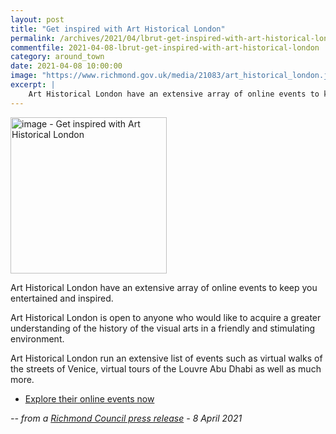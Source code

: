 ```yaml
---
layout: post
title: "Get inspired with Art Historical London"
permalink: /archives/2021/04/lbrut-get-inspired-with-art-historical-london.html
commentfile: 2021-04-08-lbrut-get-inspired-with-art-historical-london
category: around_town
date: 2021-04-08 10:00:00
image: "https://www.richmond.gov.uk/media/21083/art_historical_london.jpg"
excerpt: |
    Art Historical London have an extensive array of online events to keep you  entertained and inspired.
---
```

<img src="https://www.richmond.gov.uk/media/21083/art_historical_london.jpg" alt="image - Get inspired with Art Historical London" width="250" class="photo right" alt="" >

Art Historical London have an extensive array of online events to keep you  entertained and inspired.

Art Historical London is open to anyone who would like to acquire a greater  understanding of the history of the visual arts in a friendly and  stimulating environment.

Art Historical London run an extensive list of events such as virtual walks  of the streets of Venice, virtual tours of the Louvre Abu Dhabi as well as  much more.

- [Explore their online events now](https://www.arthistoricallondon.com/calendar)


<cite>-- from a [Richmond Council press release](https://www.richmond.gov.uk//news/april_2021/get_inspired_with_art_historical_london) - 8 April 2021</cite>
